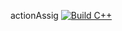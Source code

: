 actionAssig
[![Build C++](https://github.com/Angel086/actionsAssig/actions/workflows/c-cpp.yml/badge.svg)](https://github.com/Angel086/actionsAssig/actions/workflows/c-cpp.yml)
